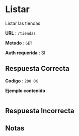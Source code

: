 # Listar

Listar las tiendas

**URL** : `/tiendas`

**Metodo** : `GET`

**Auth requerida** : SI

## Respuesta Correcta

**Codigo** : `200 OK`

**Ejemplo contenido**

```json

```

## Respuesta Incorrecta


## Notas

